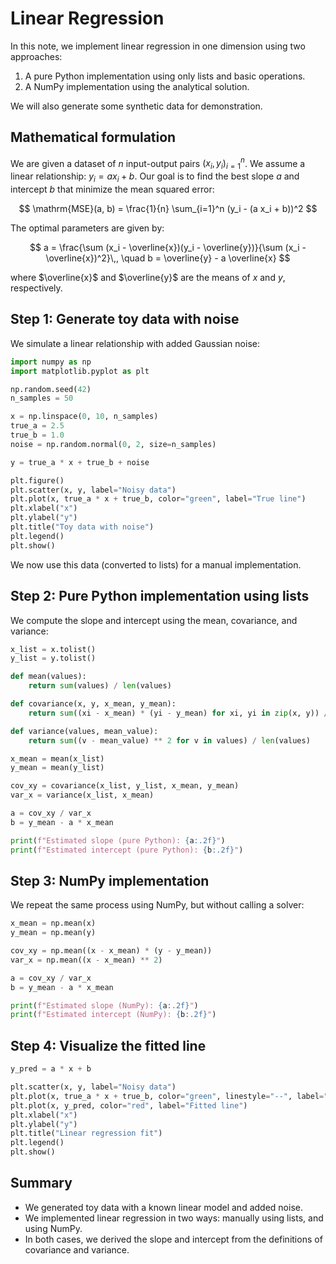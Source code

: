 # Linear Regression

In this note, we implement linear regression in one dimension using two approaches:
1. A pure Python implementation using only lists and basic operations.
2. A NumPy implementation using the analytical solution.

We will also generate some synthetic data for demonstration.

## Mathematical formulation

We are given a dataset of $n$ input-output pairs $(x_i, y_i)_{i=1}^{n}$. We assume a linear relationship: $y_i = a x_i + b$. Our goal is to find the best slope $a$ and intercept $b$ that minimize the mean squared error:

$$ \mathrm{MSE}(a, b) = \frac{1}{n} \sum_{i=1}^n (y_i - (a x_i + b))^2 $$

The optimal parameters are given by:

$$
a = \frac{\sum (x_i - \overline{x})(y_i - \overline{y})}{\sum (x_i - \overline{x})^2}\,, \quad b = \overline{y} - a \overline{x}
$$

where $\overline{x}$ and $\overline{y}$ are the means of $x$ and $y$, respectively.


## Step 1: Generate toy data with noise

We simulate a linear relationship with added Gaussian noise:

```python
import numpy as np
import matplotlib.pyplot as plt

np.random.seed(42)
n_samples = 50

x = np.linspace(0, 10, n_samples)
true_a = 2.5
true_b = 1.0
noise = np.random.normal(0, 2, size=n_samples)

y = true_a * x + true_b + noise

plt.figure()
plt.scatter(x, y, label="Noisy data")
plt.plot(x, true_a * x + true_b, color="green", label="True line")
plt.xlabel("x")
plt.ylabel("y")
plt.title("Toy data with noise")
plt.legend()
plt.show()
```

We now use this data (converted to lists) for a manual implementation.

## Step 2: Pure Python implementation using lists

We compute the slope and intercept using the mean, covariance, and variance:

```python
x_list = x.tolist()
y_list = y.tolist()

def mean(values):
    return sum(values) / len(values)

def covariance(x, y, x_mean, y_mean):
    return sum((xi - x_mean) * (yi - y_mean) for xi, yi in zip(x, y)) / len(x)

def variance(values, mean_value):
    return sum((v - mean_value) ** 2 for v in values) / len(values)

x_mean = mean(x_list)
y_mean = mean(y_list)

cov_xy = covariance(x_list, y_list, x_mean, y_mean)
var_x = variance(x_list, x_mean)

a = cov_xy / var_x
b = y_mean - a * x_mean

print(f"Estimated slope (pure Python): {a:.2f}")
print(f"Estimated intercept (pure Python): {b:.2f}")
```

## Step 3: NumPy implementation

We repeat the same process using NumPy, but without calling a solver:

```python
x_mean = np.mean(x)
y_mean = np.mean(y)

cov_xy = np.mean((x - x_mean) * (y - y_mean))
var_x = np.mean((x - x_mean) ** 2)

a = cov_xy / var_x
b = y_mean - a * x_mean

print(f"Estimated slope (NumPy): {a:.2f}")
print(f"Estimated intercept (NumPy): {b:.2f}")
```

## Step 4: Visualize the fitted line

```python
y_pred = a * x + b

plt.scatter(x, y, label="Noisy data")
plt.plot(x, true_a * x + true_b, color="green", linestyle="--", label="True line")
plt.plot(x, y_pred, color="red", label="Fitted line")
plt.xlabel("x")
plt.ylabel("y")
plt.title("Linear regression fit")
plt.legend()
plt.show()
```

## Summary

- We generated toy data with a known linear model and added noise.
- We implemented linear regression in two ways: manually using lists, and using NumPy.
- In both cases, we derived the slope and intercept from the definitions of covariance and variance.
